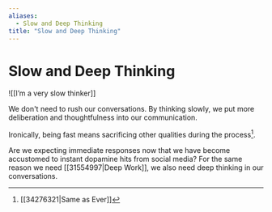 ```yaml
---
aliases:
  - Slow and Deep Thinking
title: "Slow and Deep Thinking"
---
```


# Slow and Deep Thinking

![[I’m a very slow thinker]]

We don't need to rush our conversations. By thinking slowly, we put more deliberation and thoughtfulness into our communication.

Ironically, being fast means sacrificing other qualities during the process[^1].

Are we expecting immediate responses now that we have become accustomed to instant dopamine hits from social media? For the same reason we need [[31554997|Deep Work]], we also need deep thinking in our conversations.

[^1]: [[34276321|Same as Ever]]
